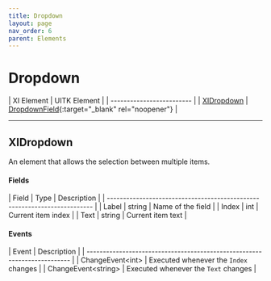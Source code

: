```yaml
---
title: Dropdown
layout: page
nav_order: 6
parent: Elements
---
```


# Dropdown

| XI Element | UITK Element |
| ------------------------- |
| [XIDropdown](#xidropdown) | [DropdownField](https://docs.unity3d.com/Manual/UIE-uxml-element-DropdownField.html){:target="_blank" rel="noopener"} |

---

## XIDropdown

An element that allows the selection between multiple items.

#### Fields

| Field   | Type           | Description                                    |
| ------------------------------------------------------------------------- |
| Label            | string         | Name of the field                     |
| Index            | int            | Current item index                    |
| Text             | string         | Current item text                     |

#### Events

| Event                   | Description                                     |
| ------------------------------------------------------------------------- |
| ChangeEvent\<int>       | Executed whenever the `Index` changes           |
| ChangeEvent\<string>    | Executed whenever the `Text` changes            |
